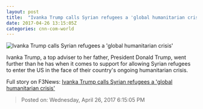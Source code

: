 ```yaml
---
layout: post
title:  "Ivanka Trump calls Syrian refugees a 'global humanitarian crisis'"
date: 2017-04-26 13:15:05Z
categories: cnn-com-world
---
```


![Ivanka Trump calls Syrian refugees a 'global humanitarian crisis'](http://i2.cdn.cnn.com/cnnnext/dam/assets/170425121513-07-ivanka-trump-w20-0425-super-tease.jpg)

Ivanka Trump, a top adviser to her father, President Donald Trump, went further than he has when it comes to support for allowing Syrian refugees to enter the US in the face of their country's ongoing humanitarian crisis.


Full story on F3News: [Ivanka Trump calls Syrian refugees a 'global humanitarian crisis'](http://www.f3nws.com/n/hMMFFD)

> Posted on: Wednesday, April 26, 2017 6:15:05 PM
